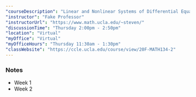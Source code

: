 ```yaml
---
"courseDescription": "Linear and Nonlinear Systems of Differential Equations"
"instructor": "Fake Professor"
"instructorUrl": "https://www.math.ucla.edu/~steven/"
"discussionTime": "Thursday 2:00pm - 2:50pm"
"location": "Virtual"
"myOffice": "Virtual"
"myOfficeHours": "Thursday 11:30am - 1:30pm"
"classWebsite": "https://ccle.ucla.edu/course/view/20F-MATH134-2"
---
```


### Notes

-   Week 1
-   Week 2
